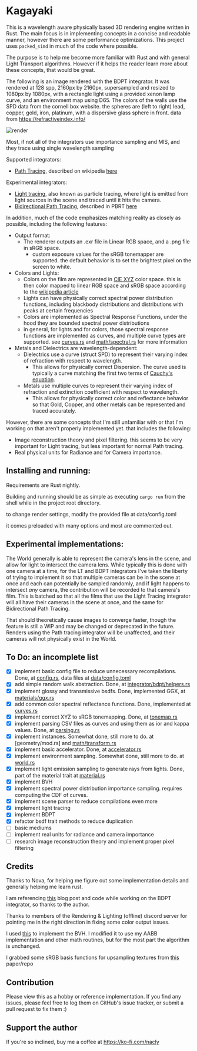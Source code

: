 # Kagayaki

This is a wavelength aware physically based 3D rendering engine written in Rust. The main focus is in implementing concepts in a concise and readable manner, however there are some performance optimizations. This project uses `packed_simd` in much of the code where possible.

The purpose is to help me become more familiar with Rust and with general Light Transport algorithms. However if it helps the reader learn more about these concepts, that would be great.

The following is an image rendered with the BDPT integrator. It was rendered at 128 spp, 2160px by 2160px, supersampled and resized to 1080px by 1080px, with a rectangle light using a provided xenon lamp curve, and an environment map using D65. The colors of the walls use the SPD data from the cornell box website. the spheres are (left to right) lead, copper, gold, iron, platinum, with a dispersive glass sphere in front. data from https://refractiveindex.info/

![render](https://github.com/gillett-hernandez/rust-pathtracer/blob/master/showcase/bdpt.png?raw=true)

Most, if not all of the integrators use importance sampling and MIS, and they trace using single wavelength sampling

Supported integrators:

* [Path Tracing](src/integrator/pt.rs), described on wikipedia [here](https://en.wikipedia.org/wiki/Path_tracing)

Experimental integrators:

* [Light tracing](src/integrator/lt.rs), also known as particle tracing, where light is emitted from light sources in the scene and traced until it hits the camera.
* [Bidirectional Path Tracing](src/integrator/bdpt/mod.rs), described in PBRT [here](http://www.pbr-book.org/3ed-2018/Light_Transport_III_Bidirectional_Methods/Bidirectional_Path_Tracing.html)

In addition, much of the code emphasizes matching reality as closely as possible, including the following features:

* Output format:
  * The renderer outputs an .exr file in Linear RGB space, and a .png file in sRGB space.
    * custom exposure values for the sRGB tonemapper are supported. the default behavior is to set the brightest pixel on the screen to white.
* Colors and Lights:
  * Colors on the film are represented in [CIE XYZ](https://en.wikipedia.org/wiki/CIE_1931_color_space) color space. this is then color mapped to linear RGB space and sRGB space according to the [wikipedia article](https://en.wikipedia.org/wiki/SRGB)
  * Lights can have physically correct spectral power distribution functions, including blackbody distributions and distributions with peaks at certain frequencies
  * Colors are implemented as Spectral Response Functions, under the hood they are bounded spectral power distributions
  * in general, for lights and for colors, those spectral response functions are implemented as curves, and multiple curve types are supported. see [curves.rs](src/curves.rs) and [math/spectral.rs](src/math/spectral.rs) for more information
* Metals and Dielectrics are wavelength-dependent:
  * Dielectrics use a curve (struct SPD) to represent their varying index of refraction with respect to wavelength.
    * This allows for physically correct Dispersion. The curve used is typically a curve matching the first two terms of [Cauchy's equation](https://en.wikipedia.org/wiki/Cauchy%27s_equation).
  * Metals use multiple curves to represent their varying index of refraction and extinction coefficient with respect to wavelength.
    * This allows for physically correct color and reflectance behavior so that Gold, Copper, and other metals can be represented and traced accurately.


However, there are some concepts that I'm still unfamiliar with or that I'm working on that aren't properly implemented yet. that includes the following:

* Image reconstruction theory and pixel filtering. this seems to be very important for Light tracing, but less important for normal Path tracing.
* Real physical units for Radiance and for Camera importance.


## Installing and running:

Requirements are Rust nightly.

Building and running should be as simple as executing `cargo run` from the shell while in the project root directory.

to change render settings, modify the provided file at data/config.toml

it comes preloaded with many options and most are commented out.

## Experimental implementations:

The World generally is able to represent the camera's lens in the scene, and allow for light to intersect the camera lens. While typically this is done with one camera at a time, for the LT and BDPT integrators I've taken the liberty of trying to implement it so that multiple cameras can be in the scene at once and each can potentially be sampled randomly, and if light happens to intersect *any* camera, the contribution will be recorded to that camera's film. This is batched so that all the films that use the Light Tracing integrator will all have their cameras in the scene at once, and the same for Bidirectional Path Tracing.

That should theoretically cause images to converge faster, though the feature is still a WIP and may be changed or deprecated in the future. Renders using the Path tracing integrator will be unaffected, and their cameras will not physically exist in the World.

## To Do: an incomplete list

* [x] implement basic config file to reduce unnecessary recompilations. Done, at [config.rs](src/config.rs), data files at [data/config.toml](data/config.toml)
* [x] add simple random walk abstraction. Done, at [integrator/bdpt/helpers.rs](src/integrator/bdpt/helpers.rs)
* [x] implement glossy and transmissive bsdfs. Done, implemented GGX, at [materials/ggx.rs](src/materials/ggx.rs)
* [x] add common color spectral reflectance functions. Done, implemented at [curves.rs](src/curves.rs)
* [x] implement correct XYZ to sRGB tonemapping. Done, at [tonemap.rs](src/tonemap.rs)
* [x] implement parsing CSV files as curves and using them as ior and kappa values. Done, at [parsing.rs](src/parsing.rs)
* [x] implement instances. Somewhat done, still more to do. at [geometry/mod.rs] and [math/transform.rs](src/math/transform.rs)
* [x] implement basic accelerator. Done, at [accelerator.rs](src/accelerator.rs)
* [x] implement environment sampling. Somewhat done, still more to do. at [world.rs](src/world.rs)
* [x] implement light emission sampling to generate rays from lights. Done, part of the material trait at [material.rs](src/material.rs)
* [x] implement BVH
* [x] implement spectral power distribution importance sampling. requires computing the CDF of curves.
* [x] implement scene parser to reduce compilations even more
* [x] implement light tracing
* [x] implement BDPT
* [x] refactor bsdf trait methods to reduce duplication
* [ ] basic mediums
* [ ] implement real units for radiance and camera importance
* [ ] research image reconstruction theory and implement proper pixel filtering

## Credits

Thanks to Nova, for helping me figure out some implementation details and generally helping me learn rust.

I am referencing [this](https://rendering-memo.blogspot.com/2016/03/bidirectional-path-tracing-8-combine.html) blog post and code while working on the BDPT integrator, so thanks to the author.

Thanks to members of the Rendering & Lighting (offline) discord server for pointing me in the right direction in fixing some color output issues.

I used [this](https://github.com/svenstaro/bvh) to implement the BVH. I modified it to use my AABB implementation and other math routines, but for the most part the algorithm is unchanged.

I grabbed some sRGB basis functions for upsampling textures from [this](https://github.com/imallett/simple-spectral) paper/repo

## Contribution

Please view this as a hobby or reference implementation. If you find any issues, please feel free to log them on GitHub's issue tracker, or submit a pull request to fix them :)

## Support the author

If you're so inclined, buy me a coffee at https://ko-fi.com/nacly
